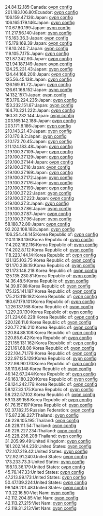 24.84.12.185:Canada: [ovpn config](vpn/24_84_12_185.ovpn)  
201.183.106.80:Ecuador: [ovpn config](vpn/201_183_106_80.ovpn)  
106.159.47.126:Japan: [ovpn config](vpn/106_159_47_126.ovpn)  
106.165.179.146:Japan: [ovpn config](vpn/106_165_179_146.ovpn)  
110.67.80.199:Japan: [ovpn config](vpn/110_67_80_199.ovpn)  
111.217.56.140:Japan: [ovpn config](vpn/111_217_56_140.ovpn)  
115.163.36.3:Japan: [ovpn config](vpn/115_163_36_3.ovpn)  
115.179.169.39:Japan: [ovpn config](vpn/115_179_169_39.ovpn)  
118.10.240.7:Japan: [ovpn config](vpn/118_10_240_7.ovpn)  
119.105.7.175:Japan: [ovpn config](vpn/119_105_7_175.ovpn)  
121.87.242.90:Japan: [ovpn config](vpn/121_87_242_90.ovpn)  
121.94.187.149:Japan: [ovpn config](vpn/121_94_187_149.ovpn)  
124.25.231.43:Japan: [ovpn config](vpn/124_25_231_43.ovpn)  
124.44.168.206:Japan: [ovpn config](vpn/124_44_168_206.ovpn)  
125.56.45.138:Japan: [ovpn config](vpn/125_56_45_138.ovpn)  
126.169.61.72:Japan: [ovpn config](vpn/126_169_61_72.ovpn)  
126.61.168.152:Japan: [ovpn config](vpn/126_61_168_152.ovpn)  
14.132.157.1:Japan: [ovpn config](vpn/14_132_157_1.ovpn)  
153.176.224.235:Japan: [ovpn config](vpn/153_176_224_235.ovpn)  
153.232.151.67:Japan: [ovpn config](vpn/153_232_151_67.ovpn)  
164.70.221.222:Japan: [ovpn config](vpn/164_70_221_222.ovpn)  
180.31.232.144:Japan: [ovpn config](vpn/180_31_232_144.ovpn)  
203.165.142.188:Japan: [ovpn config](vpn/203_165_142_188.ovpn)  
203.171.8.186:Japan: [ovpn config](vpn/203_171_8_186.ovpn)  
210.143.21.43:Japan: [ovpn config](vpn/210_143_21_43.ovpn)  
210.170.8.2:Japan: [ovpn config](vpn/210_170_8_2.ovpn)  
210.172.70.45:Japan: [ovpn config](vpn/210_172_70_45.ovpn)  
211.124.183.48:Japan: [ovpn config](vpn/211_124_183_48.ovpn)  
219.100.37.109:Japan: [ovpn config](vpn/219_100_37_109.ovpn)  
219.100.37.129:Japan: [ovpn config](vpn/219_100_37_129.ovpn)  
219.100.37.144:Japan: [ovpn config](vpn/219_100_37_144.ovpn)  
219.100.37.16:Japan: [ovpn config](vpn/219_100_37_16.ovpn)  
219.100.37.169:Japan: [ovpn config](vpn/219_100_37_169.ovpn)  
219.100.37.172:Japan: [ovpn config](vpn/219_100_37_172.ovpn)  
219.100.37.176:Japan: [ovpn config](vpn/219_100_37_176.ovpn)  
219.100.37.193:Japan: [ovpn config](vpn/219_100_37_193.ovpn)  
219.100.37.22:Japan: [ovpn config](vpn/219_100_37_22.ovpn)  
219.100.37.223:Japan: [ovpn config](vpn/219_100_37_223.ovpn)  
219.100.37.3:Japan: [ovpn config](vpn/219_100_37_3.ovpn)  
219.100.37.86:Japan: [ovpn config](vpn/219_100_37_86.ovpn)  
219.100.37.87:Japan: [ovpn config](vpn/219_100_37_87.ovpn)  
219.100.37.96:Japan: [ovpn config](vpn/219_100_37_96.ovpn)  
58.188.72.86:Japan: [ovpn config](vpn/58_188_72_86.ovpn)  
92.202.108.163:Japan: [ovpn config](vpn/92_202_108_163.ovpn)  
106.254.46.145:Korea Republic of: [ovpn config](vpn/106_254_46_145.ovpn)  
110.11.183.136:Korea Republic of: [ovpn config](vpn/110_11_183_136.ovpn)  
114.202.162.116:Korea Republic of: [ovpn config](vpn/114_202_162_116.ovpn)  
114.202.8.112:Korea Republic of: [ovpn config](vpn/114_202_8_112.ovpn)  
118.223.144.14:Korea Republic of: [ovpn config](vpn/118_223_144_14.ovpn)  
121.135.103.75:Korea Republic of: [ovpn config](vpn/121_135_103_75.ovpn)  
121.170.238.19:Korea Republic of: [ovpn config](vpn/121_170_238_19.ovpn)  
121.173.148.218:Korea Republic of: [ovpn config](vpn/121_173_148_218.ovpn)  
125.135.230.81:Korea Republic of: [ovpn config](vpn/125_135_230_81.ovpn)  
14.36.48.5:Korea Republic of: [ovpn config](vpn/14_36_48_5.ovpn)  
14.39.87.88:Korea Republic of: [ovpn config](vpn/14_39_87_88.ovpn)  
175.125.141.187:Korea Republic of: [ovpn config](vpn/175_125_141_187.ovpn)  
175.213.119.182:Korea Republic of: [ovpn config](vpn/175_213_119_182.ovpn)  
180.67.179.101:Korea Republic of: [ovpn config](vpn/180_67_179_101.ovpn)  
1.226.137.168:Korea Republic of: [ovpn config](vpn/1_226_137_168.ovpn)  
1.229.20.130:Korea Republic of: [ovpn config](vpn/1_229_20_130.ovpn)  
211.224.60.228:Korea Republic of: [ovpn config](vpn/211_224_60_228.ovpn)  
220.126.11.6:Korea Republic of: [ovpn config](vpn/220_126_11_6.ovpn)  
220.77.216.210:Korea Republic of: [ovpn config](vpn/220_77_216_210.ovpn)  
220.84.88.108:Korea Republic of: [ovpn config](vpn/220_84_88_108.ovpn)  
220.85.6.42:Korea Republic of: [ovpn config](vpn/220_85_6_42.ovpn)  
221.155.131.162:Korea Republic of: [ovpn config](vpn/221_155_131_162.ovpn)  
221.161.68.86:Korea Republic of: [ovpn config](vpn/221_161_68_86.ovpn)  
222.104.71.179:Korea Republic of: [ovpn config](vpn/222_104_71_179.ovpn)  
222.97.125.129:Korea Republic of: [ovpn config](vpn/222_97_125_129.ovpn)  
222.98.90.170:Korea Republic of: [ovpn config](vpn/222_98_90_170.ovpn)  
39.113.6.148:Korea Republic of: [ovpn config](vpn/39_113_6_148.ovpn)  
49.142.67.244:Korea Republic of: [ovpn config](vpn/49_142_67_244.ovpn)  
49.163.180.220:Korea Republic of: [ovpn config](vpn/49_163_180_220.ovpn)  
58.124.242.176:Korea Republic of: [ovpn config](vpn/58_124_242_176.ovpn)  
58.127.33.175:Korea Republic of: [ovpn config](vpn/58_127_33_175.ovpn)  
58.232.57.102:Korea Republic of: [ovpn config](vpn/58_232_57_102.ovpn)  
59.13.89.158:Korea Republic of: [ovpn config](vpn/59_13_89_158.ovpn)  
61.76.157.197:Korea Republic of: [ovpn config](vpn/61_76_157_197.ovpn)  
92.37.182.15:Russian Federation: [ovpn config](vpn/92_37_182_15.ovpn)  
115.87.238.227:Thailand: [ovpn config](vpn/115_87_238_227.ovpn)  
49.228.105.195:Thailand: [ovpn config](vpn/49_228_105_195.ovpn)  
49.228.111.54:Thailand: [ovpn config](vpn/49_228_111_54.ovpn)  
49.228.227.234:Thailand: [ovpn config](vpn/49_228_227_234.ovpn)  
49.228.236.208:Thailand: [ovpn config](vpn/49_228_236_208.ovpn)  
31.205.99.49:United Kingdom: [ovpn config](vpn/31_205_99_49.ovpn)  
161.202.144.236:United States: [ovpn config](vpn/161_202_144_236.ovpn)  
172.107.219.42:United States: [ovpn config](vpn/172_107_219_42.ovpn)  
172.92.91.240:United States: [ovpn config](vpn/172_92_91_240.ovpn)  
173.233.73.3:United States: [ovpn config](vpn/173_233_73_3.ovpn)  
198.13.36.179:United States: [ovpn config](vpn/198_13_36_179.ovpn)  
45.76.147.33:United States: [ovpn config](vpn/45_76_147_33.ovpn)  
47.213.99.173:United States: [ovpn config](vpn/47_213_99_173.ovpn)  
50.47.139.224:United States: [ovpn config](vpn/50_47_139_224.ovpn)  
98.149.201.48:United States: [ovpn config](vpn/98_149_201_48.ovpn)  
113.22.16.50:Viet Nam: [ovpn config](vpn/113_22_16_50.ovpn)  
42.112.204.85:Viet Nam: [ovpn config](vpn/42_112_204_85.ovpn)  
42.113.27.215:Viet Nam: [ovpn config](vpn/42_113_27_215.ovpn)  
42.119.31.213:Viet Nam: [ovpn config](vpn/42_119_31_213.ovpn)  
